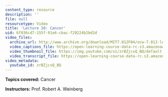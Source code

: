 ```yaml
---
content_type: resource
description: ''
file: null
resourcetype: Video
title: 'Lecture 20: Cancer'
uid: 6f836cd7-155f-91e6-cbac-f29224b2bd2d
video_files:
  archive_url: http://www.archive.org/download/MIT7.012F04/ocw-7.012-lec20-29oct2004-220k.mp4
  video_captions_file: https://open-learning-course-data-rc.s3.amazonaws.com/7-012-introduction-to-biology-fall-2004/8ee21a239de4592c84dad39f7c96ff18_zrBZjcsQ_BQ.vtt
  video_thumbnail_file: https://img.youtube.com/vi/zrBZjcsQ_BQ/default.jpg
  video_transcript_file: https://open-learning-course-data-rc.s3.amazonaws.com/7-012-introduction-to-biology-fall-2004/d2ad59d6a08e2414b8e98b01501ae910_zrBZjcsQ_BQ.pdf
video_metadata:
  youtube_id: zrBZjcsQ_BQ
---
```


**Topics covered:** Cancer

**Instructors:** Prof. Robert A. Weinberg